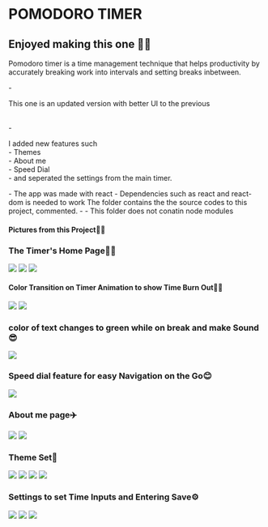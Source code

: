 # POMODORO TIMER 
<h2>Enjoyed making this one 🐱‍💻</h2>
<p>Pomodoro timer is a time management technique that helps productivity by accurately breaking work into intervals and setting breaks inbetween.</p>
- <p>This one is an updated version with better UI to the previous</p>
<br>
- <p>I added new features such <br/> 
-  Themes <br/>
- About me <br/>
- Speed Dial <br/>
- and seperated the settings from the main timer.
</p>
- The app was made with react
- Dependencies such as react and react-dom is needed to work
The folder contains the the source codes to this project, commented.
- - This folder does not conatin node modules

<h4>Pictures from this Project🐱‍🚀</h4>
<h3>The Timer's Home Page🐱‍👓</h3>
<img  src="./public/Screenshot (75).png"/>
<img  src="./public/Screenshot (76).png"/>
<img  src="./public/Screenshot (77).png"/>
<h4>Color Transition on Timer Animation to show Time Burn Out🐱‍🏍</h4>
<img  src="./public/Screenshot (78).png"/>
<img  src="./public/Screenshot (79).png"/>
<h3>color of text changes to green while on break and make Sound😎</h3>
<img  src="./public/Screenshot (80).png"/>
<h3>Speed dial feature for easy Navigation on the Go😊</h3>
<img  src="./public/Screenshot (81).png"/>
<h3>About me page✈️</h4>
<img  src="./public/Screenshot (82).png"/>
<img  src="./public/Screenshot (83).png"/>
<h3>Theme Set🍇</h4>
<img  src="./public/Screenshot (84).png"/>
<img  src="./public/Screenshot (88).png"/>
<img  src="./public/Screenshot (89).png"/>
<img  src="./public/Screenshot (90).png"/>
<h3>Settings to set Time Inputs and Entering Save⚙️</h3>
<img  src="./public/Screenshot (85).png"/>
<img  src="./public/Screenshot (86).png"/>
<img  src="./public/Screenshot (87).png"/>



